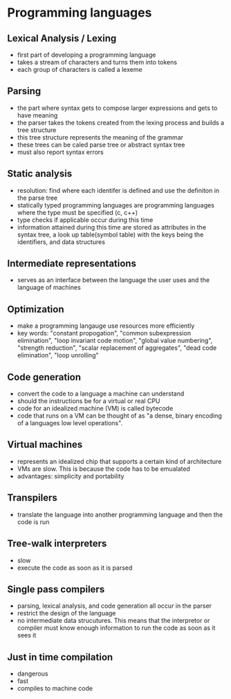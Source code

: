 # Programming languages
## Lexical Analysis / Lexing
* first part of developing a programming language
* takes a stream of characters and turns them into tokens
* each group of characters is called a lexeme
## Parsing
* the part where syntax gets to compose larger expressions and gets to have meaning
* the parser takes the tokens created from the lexing process and builds a tree structure
* this tree structure represents the meaning of the grammar
* these trees can be caled parse tree or abstract syntax tree
* must also report syntax errors
## Static analysis
* resolution: find where each identifer is defined and use the definiton in the parse tree
* statically typed programming languages are programming languages where the type must be specified (c, c++)
* type checks if applicable occur during this time
* information attained during this time are stored as attributes in the syntax tree, a look up table(symbol table) with the keys being the identifiers, and data structures
## Intermediate representations
* serves as an interface between the language the user uses and the language of machines
## Optimization
* make a programming langauge use resources more efficiently
* key words: "constant propogation", "common subexpression elimination", "loop invariant code motion", "global value numbering", "strength reduction", "scalar replacement of aggregates", "dead code elimination", "loop unrolling"
## Code generation
* convert the code to a language a machine can understand
* should the instructions be for a virtual or real CPU
* code for an idealized machine (VM) is called bytecode
* code that runs on a VM can be thought of as "a dense, binary encoding of a languages low level operations".
## Virtual machines
* represents an idealized chip that supports a certain kind of architecture
* VMs are slow. This is because the code has to be emualated
* advantages: simplicity and portability
## Transpilers
* translate the language into another programming language and then the code is run
## Tree-walk interpreters
* slow
* execute the code as soon as it is parsed
## Single pass compilers
* parsing, lexical analysis, and code generation all occur in the parser
* restrict the design of the language
* no intermediate data strucutures. This means that the interpretor or compiler must know enough information to run the code as soon as it sees it
## Just in time compilation
* dangerous
* fast
* compiles to machine code


